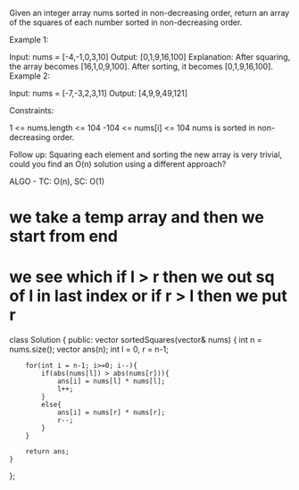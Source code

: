 Given an integer array nums sorted in non-decreasing order, return an array of the squares of each number sorted in non-decreasing order.

 

Example 1:

Input: nums = [-4,-1,0,3,10]
Output: [0,1,9,16,100]
Explanation: After squaring, the array becomes [16,1,0,9,100].
After sorting, it becomes [0,1,9,16,100].
Example 2:

Input: nums = [-7,-3,2,3,11]
Output: [4,9,9,49,121]
 

Constraints:

1 <= nums.length <= 104
-104 <= nums[i] <= 104
nums is sorted in non-decreasing order.
 

Follow up: Squaring each element and sorting the new array is very trivial, could you find an O(n) solution using a different approach?

ALGO - TC: O(n), SC: O(1)
# we take a temp array and then we start from end
# we see which if l > r then we out sq of l in last index or if r > l then we put r

class Solution {
public:
    vector<int> sortedSquares(vector<int>& nums) {
        int n = nums.size();
        vector<int> ans(n);
        int l = 0, r = n-1;
        
        for(int i = n-1; i>=0; i--){
            if(abs(nums[l]) > abs(nums[r])){
                ans[i] = nums[l] * nums[l];
                l++;
            }
            else{
                ans[i] = nums[r] * nums[r];
                r--;
            }
        }
        
        return ans;
    }
};